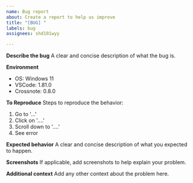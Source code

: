 ```yaml
---
name: Bug report
about: Create a report to help us improve
title: "[BUG] "
labels: bug
assignees: shd101wyy

---
```


**Describe the bug**
A clear and concise description of what the bug is.

**Environment**
- OS: Windows 11
- VSCode: 1.81.0
- Crossnote: 0.8.0

**To Reproduce**
Steps to reproduce the behavior:
1. Go to '...'
2. Click on '....'
3. Scroll down to '....'
4. See error

**Expected behavior**
A clear and concise description of what you expected to happen.

**Screenshots**
If applicable, add screenshots to help explain your problem.

**Additional context**
Add any other context about the problem here.
